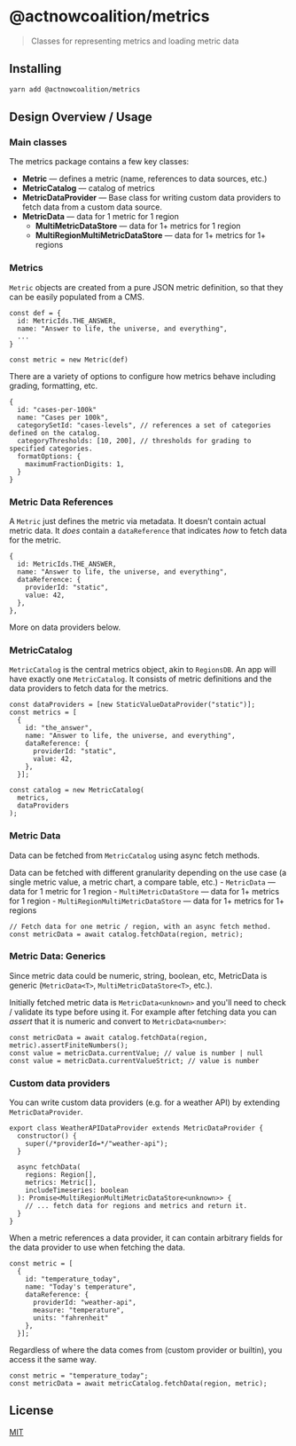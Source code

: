 # @actnowcoalition/metrics

> Classes for representing metrics and loading metric data

## Installing

```sh
yarn add @actnowcoalition/metrics
```

## Design Overview / Usage

### Main classes

The metrics package contains a few key classes:

- **Metric** — defines a metric (name, references to data sources, etc.)
- **MetricCatalog** — catalog of metrics
- **MetricDataProvider** — Base class for writing custom data providers to fetch data from a custom data source.
- **MetricData** — data for 1 metric for 1 region
  - **MultiMetricDataStore** — data for 1+ metrics for 1 region
  - **MultiRegionMultiMetricDataStore** — data for 1+ metrics for 1+ regions

### Metrics

`Metric` objects are created from a pure JSON metric definition, so that they can be easily populated from a CMS.

```
const def = {
  id: MetricIds.THE_ANSWER,
  name: "Answer to life, the universe, and everything",
  ...
}

const metric = new Metric(def)
```

There are a variety of options to configure how metrics behave including grading, formatting, etc.

```
{
  id: "cases-per-100k"
  name: "Cases per 100k",
  categorySetId: "cases-levels", // references a set of categories defined on the catalog.
  categoryThresholds: [10, 200], // thresholds for grading to specified categories.
  formatOptions: {
    maximumFractionDigits: 1,
  }
}
```

### Metric Data References

A `Metric` just defines the metric via metadata. It doesn’t contain actual metric data. It _does_ contain a `dataReference` that indicates _how_ to fetch data for the metric.

```
{
  id: MetricIds.THE_ANSWER,
  name: "Answer to life, the universe, and everything",
  dataReference: {
    providerId: "static",
    value: 42,
  },
},
```

More on data providers below.

### MetricCatalog

`MetricCatalog` is the central metrics object, akin to `RegionsDB`. An app will have exactly one `MetricCatalog`.
It consists of metric definitions and the data providers to fetch data for the metrics.

```
const dataProviders = [new StaticValueDataProvider("static")];
const metrics = [
  {
    id: "the_answer",
    name: "Answer to life, the universe, and everything",
    dataReference: {
      providerId: "static",
      value: 42,
    },
  }];

const catalog = new MetricCatalog(
  metrics,
  dataProviders
);
```

### Metric Data

Data can be fetched from `MetricCatalog` using async fetch methods.

Data can be fetched with different granularity depending on the use case (a single metric value, a metric chart, a compare table, etc.) - `MetricData` — data for 1 metric for 1 region - `MultiMetricDataStore` — data for 1+ metrics for 1 region - `MultiRegionMultiMetricDataStore` — data for 1+ metrics for 1+ regions

```
// Fetch data for one metric / region, with an async fetch method.
const metricData = await catalog.fetchData(region, metric);
```

### Metric Data: Generics

Since metric data could be numeric, string, boolean, etc, MetricData is generic (`MetricData<T>`, `MultiMetricDataStore<T>`, etc.).

Initially fetched metric data is `MetricData<unknown>` and you'll need to check / validate its type before using it. For example after fetching data you can _assert_ that it is numeric and convert to `MetricData<number>`:

```
const metricData = await catalog.fetchData(region, metric).assertFiniteNumbers();
const value = metricData.currentValue; // value is number | null
const value = metricData.currentValueStrict; // value is number
```

### Custom data providers

You can write custom data providers (e.g. for a weather API) by extending `MetricDataProvider`.

```
export class WeatherAPIDataProvider extends MetricDataProvider {
  constructor() {
    super(/*providerId=*/"weather-api");
  }

  async fetchData(
    regions: Region[],
    metrics: Metric[],
    includeTimeseries: boolean
  ): Promise<MultiRegionMultiMetricDataStore<unknown>> {
    // ... fetch data for regions and metrics and return it.
  }
}
```

When a metric references a data provider, it can contain arbitrary fields for the data provider to use when fetching the data.

```
const metric = [
  {
    id: "temperature_today",
    name: "Today's temperature",
    dataReference: {
      providerId: "weather-api",
      measure: "temperature",
      units: "fahrenheit"
    },
  }];
```

Regardless of where the data comes from (custom provider or builtin), you access it the same way.

```
const metric = "temperature_today";
const metricData = await metricCatalog.fetchData(region, metric);
```

## License

[MIT](./LICENSE)
